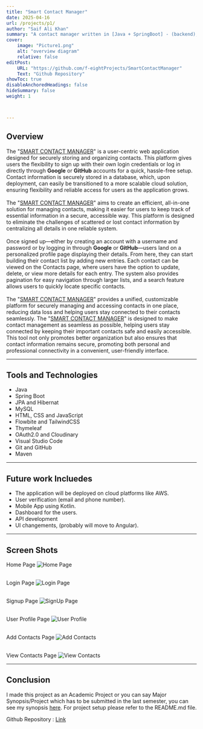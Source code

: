 ```yaml
---
title: "Smart Contact Manager"
date: 2025-04-16
url: /projects/p1/
author: "Saif Ali Khan"
summary: "A contact manager written in [Java + SpringBoot] - (backend), [HTML, CSS, JS, Flowbite, Thymeleaf, TailwindCSS] - (frontend), [MySQL] - (Database)."
cover:
    image: "Picture1.png"
    alt: "overview diagram"
    relative: false
editPost:
    URL: "https://github.com/f-eightProjects/SmartContactManager"
    Text: "Github Repository"
showToc: true
disableAnchoredHeadings: false
hideSummary: false
weight: 1



---
```


## Overview

The "<u>SMART CONTACT MANAGER</u>" is a user-centric web application designed for securely storing and organizing contacts. This platform gives users the flexibility to sign up with their own login credentials or log in directly through <b>Google</b> or <b>GitHub</b> accounts for a quick, hassle-free setup. Contact information is securely stored in a database, which, upon deployment, can easily be transitioned to a more scalable cloud solution, ensuring flexibility and reliable access for users as the application grows. 
<br><br>The "<u>SMART CONTACT MANAGER</u>" aims to create an efficient, all-in-one solution for managing contacts, making it easier for users to keep track of essential information in a secure, accessible way. This platform is designed to eliminate the challenges of scattered or lost contact information by centralizing all details in one reliable system. 
<br><br>Once signed up—either by creating an account with a username and password or by logging in through <b>Google</b> or <b>GitHub</b>—users land on a personalized profile page displaying their details. From here, they can start building their contact list by adding new entries. Each contact can be viewed on the Contacts page, where users have the option to update, delete, or view more details for each entry. The system also provides pagination for easy navigation through larger lists, and a search feature allows users to quickly locate specific contacts.
<br><br>The "<u>SMART CONTACT MANAGER</u>" provides a unified, customizable platform for securely managing and accessing contacts in one place, reducing data loss and helping users stay connected to their contacts seamlessly. The "<u>SMART CONTACT MANAGER</u>" is designed to make contact management as seamless as possible, helping users stay connected by keeping their important contacts safe and easily accessible. This tool not only promotes better organization but also ensures that contact information remains secure, promoting both personal and professional connectivity in a convenient, user-friendly interface.



---

## Tools and Technologies

- Java
- Spring Boot
- JPA and Hibernat
- MySQL
- HTML, CSS and JavaScript
- Flowbite and TailwindCSS
- Thymeleaf
- OAuth2.0 and Cloudinary
- Visual Studio Code 
- Git and GitHub
- Maven

---

## Future work Incluedes

- The application will be deployed on cloud platforms like AWS.
- User verification (email and phone number).
- Mobile App using Kotlin.
- Dashboard for the users.
- API development
- UI changements, (probably will move to Angular).

---

## Screen Shots

Home Page
![Home Page](/f-8/Picture1.png)
<br><br>

Login Page
![Login Page](/hugo-website/Picture6.png)
<br><br>

Signup Page
![SignUp Page](/hugo-website/Picture2.png)
<br><br>

User Profile Page
![User Profile](/hugo-website/Picture3.png)
<br><br>

Add Contacts Page
![Add Contacts](/hugo-website/Picture4.png)
<br><br>

View Contacts Page
![View Contacts](/hugo-website/Picture5.png)

---

## Conclusion

I made this project as an Academic Project or you can say Major Synopsis/Project which has to be submitted in the last semester, you can see my synopsis [here](https://drive.google.com/file/d/1We4bLjANc6sSo04IxgorG2f_5CaP5PLo/view?usp=sharing). For project setup please refer to the README.md file.

Github Repository : [Link](https://github.com/f-eightProjects/SmartContactManager)
